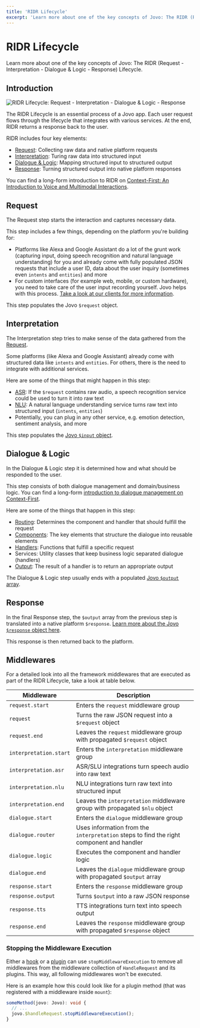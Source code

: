 ```yaml
---
title: 'RIDR Lifecycle'
excerpt: 'Learn more about one of the key concepts of Jovo: The RIDR (Request - Interpretation - Dialogue & Logic - Response) Lifecycle.'
---
```


# RIDR Lifecycle

Learn more about one of the key concepts of Jovo: The RIDR (Request - Interpretation - Dialogue & Logic - Response) Lifecycle.

## Introduction

![RIDR Lifecycle: Request - Interpretation - Dialogue & Logic - Response](https://ghost.jovo.tech/content/images/2021/05/ridr-lifecycle-1.png)

The RIDR Lifecycle is an essential process of a Jovo app. Each user request flows through the lifecycle that integrates with various services. At the end, RIDR returns a response back to the user.

RIDR includes four key elements:

- [Request](#request): Collecting raw data and native platform requests
- [Interpretation](#interpretation): Turing raw data into structured input
- [Dialogue & Logic](#dialogue--logic): Mapping structured input to structured output
- [Response](#response): Turning structured output into native platform responses

You can find a long-form introduction to RIDR on [Context-First: An Introduction to Voice and Multimodal Interactions](https://www.context-first.com/introduction-voice-multimodal-interactions/).

## Request

The Request step starts the interaction and captures necessary data.

This step includes a few things, depending on the platform you're building for:

- Platforms like Alexa and Google Assistant do a lot of the grunt work (capturing input, doing speech recognition and natural language understanding) for you and already come with fully populated JSON requests that include a user ID, data about the user inquiry (sometimes even `intents` and `entities`) and more
- For custom interfaces (for example web, mobile, or custom hardware), you need to take care of the user input recording yourself. Jovo helps with this process. [Take a look at our clients for more information](https://www.jovo.tech/marketplace/tag/clients).

This step populates the Jovo `$request` object.

## Interpretation

The Interpretation step tries to make sense of the data gathered from the [Request](#request).

Some platforms (like Alexa and Google Assistant) already come with structured data like `intents` and `entities`. For others, there is the need to integrate with additional services.

Here are some of the things that might happen in this step:

- [ASR](https://www.jovo.tech/marketplace/tag/asr): If the `$request` contains raw audio, a speech recognition service could be used to turn it into raw text
- [NLU](./nlu.md): A natural language understanding service turns raw text into structured input (`intents`, `entities`)
- Potentially, you can plug in any other service, e.g. emotion detection, sentiment analysis, and more

This step populates the [Jovo `$input` object](./input.md).

## Dialogue & Logic

In the Dialogue & Logic step it is determined how and what should be responded to the user.

This step consists of both dialogue management and domain/business logic. You can find a long-form [introduction to dialogue management on Context-First](https://www.context-first.com/dialogue-management-introduction/).

Here are some of the things that happen in this step:

- [Routing](./routing.md): Determines the component and handler that should fulfill the request
- [Components](./components.md): The key elements that structure the dialogue into reusable elements
- [Handlers](./handlers.md): Functions that fulfill a specific request
- Services: Utility classes that keep business logic separated dialogue (handlers)
- [Output](./output.md): The result of a handler is to return an appropriate output

The Dialogue & Logic step usually ends with a populated [Jovo `$output` array](./output.md).

## Response

In the final Response step, the `$output` array from the previous step is translated into a native platform `$response`. [Learn more about the Jovo `$response` object here](https://v4.jovo.tech/docs/response).

This response is then returned back to the platform.

## Middlewares

For a detailed look into all the framework middlewares that are executed as part of the RIDR Lifecycle, take a look at table below.

| Middleware             | Description                                                                              |
| ---------------------- | ---------------------------------------------------------------------------------------- |
| `request.start`        | Enters the `request` middleware group                                                    |
| `request`              | Turns the raw JSON request into a `$request` object                                      |
| `request.end`          | Leaves the `request` middleware group with propagated `$request` object                  |
| `interpretation.start` | Enters the `interpretation` middleware group                                             |
| `interpretation.asr`   | ASR/SLU integrations turn speech audio into raw text                                     |
| `interpretation.nlu`   | NLU integrations turn raw text into structured input                                     |
| `interpretation.end`   | Leaves the `interpretation` middleware group with propagated `$nlu` object               |
| `dialogue.start`       | Enters the `dialogue` middleware group                                                   |
| `dialogue.router`      | Uses information from the `interpretation` steps to find the right component and handler |
| `dialogue.logic`       | Executes the component and handler logic                                                 |
| `dialogue.end`         | Leaves the `dialogue` middleware group with propagated `$output` array                   |
| `response.start`       | Enters the `response` middleware group                                                   |
| `response.output`      | Turns `$output` into a raw JSON response                                                 |
| `response.tts`         | TTS integrations turn text into speech output                                            |
| `response.end`         | Leaves the `response` middleware group with propagated `$response` object                |

### Stopping the Middleware Execution

Either a [hook](./hooks.md) or a [plugin](./plugins.md) can use `stopMiddlewareExecution` to remove all middlewares from the middleware collection of `HandleRequest` and its plugins. This way, all following middlewares won't be executed.

Here is an example how this could look like for a plugin method (that was registered with a middleware inside `mount`):

```typescript
someMethod(jovo: Jovo): void {
  // ...
  jovo.$handleRequest.stopMiddlewareExecution();
}
```
